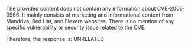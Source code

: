 The provided content does not contain any information about CVE-2005-0966. It mainly consists of marketing and informational content from Mandriva, Red Hat, and Flexera websites. There is no mention of any specific vulnerability or security issue related to the CVE.

Therefore, the response is: UNRELATED